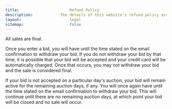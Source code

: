 ```yaml
---
title:						Refund Policy
description:			The details of this website's refund policy are defined here.
layout:						legal
sitemap:					false
---
```


All sales are final. 

Once you enter a bid, you will have until the time stated on the email confirmation to withdraw your bid. If you do not withdraw your bid by that time, it is possible that your bid will be accepted and your credit card will be automatically charged. Once that occurs, you may not withdraw your bid and the sale is considered final.

If your bid is not accepted on a particular day's auction, your bid will remain active for the remaining auction days, if any. You will once again have until the time stated on the email confirmation to withdraw your bid. This will continue until there are no remaining auction days, at which point your bid will be closed and no sale will occur.

